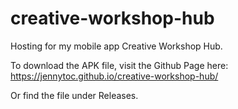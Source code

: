 # creative-workshop-hub
Hosting for my mobile app Creative Workshop Hub.

To download the APK file, visit the Github Page here: https://jennytoc.github.io/creative-workshop-hub/

Or find the file under Releases.
